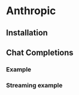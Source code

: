 # Anthropic

[//]: # (TODO: intro)

## Installation

[//]: # (TODO: custom install instructions)

## Chat Completions

### Example

[//]: # (TODO: default example for sync and async)

### Streaming example

[//]: # (TODO: default example for sync and async in streaming mode)
